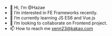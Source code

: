 - 👋 Hi, I’m @Hazae
- 👀 I’m interested in FE Frameworks recently.
- 🌱 I’m currently learning JS ES6 and Vue.js
- 💞️ I’m looking to collaborate on Frontend project.
- 📫 How to reach me xenn23@kakao.com

<!---
Hazae/Hazae is a ✨ special ✨ repository because its `README.md` (this file) appears on your GitHub profile.
You can click the Preview link to take a look at your changes.
--->
